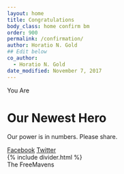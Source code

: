 ```yaml
---
layout: home
title: Congratulations
body_class: home confirm bm
order: 900
permalink: /confirmation/
author: Horatio N. Gold
## Edit below
co_author:
  - Horatio N. Gold
date_modified: November 7, 2017
---
```


<div class="tfm-wp tfm-cover">
  <!-- <div id="tfm-background" class="tfm-bg"></div> -->
  <div class="tfm-fol"><div id="tfm-fol"></div></div>
  <div class="tfm-cta">
    <div class="tfm-logo">
      <a href="{{ site.baseurl }}{% link index.md %}" title="{{ site.title | escape }}"></a>
    </div>
    <span class="tfm-pre-title">You Are</span>
    <h1>Our Newest Hero</h1>
    <p class="tfm-post-title">Our power is in numbers. Please share.</p>
    <div class="tfm-btn-group">
      <a href="https://www.facebook.com/dialog/feed?app_id=1988357738077794&link=http://thefreemavens.org" class="tfm-btn tfm-btn-s tfm-btn-success" target="_blank">Facebook</a>
      <a href="https://twitter.com/share?url=https%3A%2F%2Fthefreemavens.com&via=thefreemavens&hashtags=TheFreeMavens%2CMavenry&text=Be%20a%20Maven%20—%20" class="tfm-btn tfm-btn-s tfm-btn-success" target="_blank">Twitter</a>
    </div>
    {% include divider.html %}
    <div class="tfm-footer">
      <div class="tfm-logotype">
        <span class="tfm-line-1">The</span>
        <span class="tfm-line-2">FreeMavens</span>
      </div>
    </div>
  </div>
  <!-- <a href="#" class="tfm-scroll tfm-scroll-link"> -->
    <!-- <span class=""></span> -->
    <!-- <span>scroll to view</span> -->
  <!-- </a> -->
</div>
